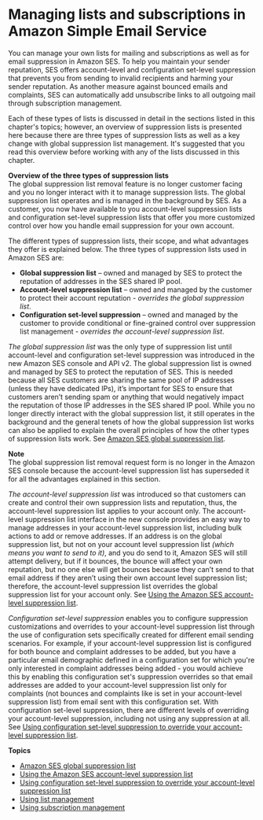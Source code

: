 # Managing lists and subscriptions in Amazon Simple Email Service<a name="lists-and-subscriptions"></a>

You can manage your own lists for mailing and subscriptions as well as for email suppression in Amazon SES\. To help you maintain your sender reputation, SES offers account\-level and configuration set\-level suppression that prevents you from sending to invalid recipients and harming your sender reputation\. As another measure against bounced emails and complaints, SES can automatically add unsubscribe links to all outgoing mail through subscription management\.

Each of these types of lists is discussed in detail in the sections listed in this chapter's topics; however, an overview of suppression lists is presented here because there are three types of suppression lists as well as a key change with global suppression list management\. It's suggested that you read this overview before working with any of the lists discussed in this chapter\.

**Overview of the three types of suppression lists**  
The global suppression list removal feature is no longer customer facing and you no longer interact with it to manage suppression lists\. The global suppression list operates and is managed in the background by SES\. As a customer, you now have available to you account\-level suppression lists and configuration set\-level suppression lists that offer you more customized control over how you handle email suppression for your own account\.

The different types of suppression lists, their scope, and what advantages they offer is explained below\. The three types of suppression lists used in Amazon SES are:
+ **Global suppression list** – owned and managed by SES to protect the reputation of addresses in the SES shared IP pool\.
+ **Account\-level suppression list** – owned and managed by the customer to protect their account reputation \- *overrides the global suppression list*\.
+ **Configuration set\-level suppression** – owned and managed by the customer to provide conditional or fine\-grained control over suppression list management \- *overrides the account\-level suppression list*\.

*The global suppression list* was the only type of suppression list until account\-level and configuration set\-level suppression was introduced in the new Amazon SES console and API v2\. The global suppression list is owned and managed by SES to protect the reputation of SES\. This is needed because all SES customers are sharing the same pool of IP addresses \(unless they have dedicated IPs\), it’s important for SES to ensure that customers aren’t sending spam or anything that would negatively impact the reputation of those IP addresses in the SES shared IP pool\. While you no longer directly interact with the global suppression list, it still operates in the background and the general tenets of how the global suppression list works can also be applied to explain the overall principles of how the other types of suppression lists work\. See [Amazon SES global suppression list](sending-email-global-suppression-list.md)\.

**Note**  
The global suppression list removal request form is no longer in the Amazon SES console because the account\-level suppression list has superseded it for all the advantages explained in this section\.

*The account\-level suppression list* was introduced so that customers can create and control their own suppression lists and reputation, thus, the account\-level suppression list applies to your account only\. The account\-level suppression list interface in the new console provides an easy way to manage addresses in your account\-level suppression list, including bulk actions to add or remove addresses\.  If an address is on the global suppression list, but not on your account level suppression list *\(which means you want to send to it\)*, and you do send to it, Amazon SES will still attempt delivery, but if it bounces, the bounce will affect your own reputation, but no one else will get bounces because they can’t send to that email address if they aren’t using their own account level suppression list; therefore, the account\-level suppression list overrides the global suppression list for your account only\. See [Using the Amazon SES account\-level suppression list](sending-email-suppression-list.md)\.

*Configuration set\-level suppression* enables you to configure suppression customizations and overrides to your account\-level suppression list through the use of configuration sets specifically created for different email sending scenarios\. For example, if your account\-level suppression list is configured for both bounce and complaint addresses to be added, but you have a particular email demographic defined in a configuration set for which you're only interested in complaint addresses being added \- you would achieve this by enabling this configuration set's suppression overrides so that email addresses are added to your account\-level suppression list only for complaints \(not bounces and complaints like is set in your account\-level suppression list\) from email sent with this configuration set\. With configuration set\-level suppression, there are different levels of overriding your account\-level suppression, including not using any suppression at all\. See [Using configuration set\-level suppression to override your account\-level suppression list](sending-email-suppression-list-config-level.md)\.

**Topics**
+ [Amazon SES global suppression list](sending-email-global-suppression-list.md)
+ [Using the Amazon SES account\-level suppression list](sending-email-suppression-list.md)
+ [Using configuration set\-level suppression to override your account\-level suppression list](sending-email-suppression-list-config-level.md)
+ [Using list management](sending-email-list-management.md)
+ [Using subscription management](sending-email-subscription-management.md)